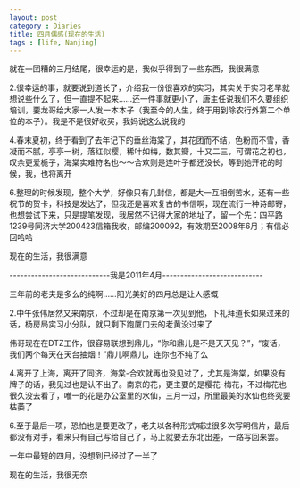 ```yaml
---
layout: post
category : Diaries
title: 四月偶感(现在的生活)
tags : [life, Nanjing]
---
```




就在一团糟的三月结尾，很幸运的是，我似乎得到了一些东西，我很满意

2.很幸运的事，就要说到道长了，介绍我一份很喜欢的实习，其实关于实习老早就想说些什么了，但一直提不起来……还一件事就更小了，唐主任说我们不久要组织培训，要龙哥给大家一人发一本本子（我至今的人生，终于用到除农行外第二个单位的本子）。我是不是很好收买，我妈说这么说我的

4.春末夏初，终于看到了去年记下的垂丝海棠了，其花团而不结，色粉而不雪，香凝而不腻，亭亭一树，落红似樱，稀叶如梅，数其瓣，十又二三，可谓花之初也，叹余更爱栀子，海棠实难符名也～～合欢则是连叶子都还没长，等到她开花的时候，我，也将离开

6.整理的时候发现，整个大学，好像只有几封信，都是大一互相倒苦水，还有一些祝节的贺卡，科技是发达了，但我还是喜欢复古的书信啊，现在流行一种诗邮寄，也想尝试下来，只是提笔发现，我居然不记得大家的地址了，留一个先：四平路1239号同济大学200423信箱我收，邮编200092，有效期至2008年6月；有信必回哈哈

现在的生活，我很满意

----------------------------我是2011年4月----------------------------

三年前的老夫是多么的纯啊……阳光美好的四月总是让人感慨

2.中午张伟居然又来南京，不过却是在南京第一次见到他，下礼拜道长如果过来的话，杨房局实习小分队，就只剩下跑厦门去的老黄没过来了

伟哥现在在DTZ工作，很容易联想到鼎儿，“你和鼎儿是不是天天见？”，“废话，我们两个每天在天台抽烟！”鼎儿啊鼎儿，连你也不纯了么

4.离开了上海，离开了同济，海棠-合欢就再也没见过了，尤其是海棠，如果没有牌子的话，我见过也是认不出了。南京的花，更主要的是樱花-梅花，不过梅花也很久没去看了，唯一的花是办公室里的水仙，三月一过，所里最美的水仙也终究要枯萎了

6.至于最后一项，恐怕也是要更改了，老夫以各种形式喊过很多次写明信片，最后都没有对手，看来只有自己写给自己了，马上就要去东北出差，一路写回来罢。

一年中最短的四月，没想到已经过了一半了

现在的生活，我很无奈